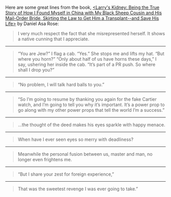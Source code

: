 Here are some great lines from the book, [<Larry's Kidney: Being the True Story of How I Found Myself in China with My Black Sheep Cousin and His Mail-Order Bride, Skirting the Law to Get Him a Transplant--and Save His Life>](https://bookshop.org/books/larry-s-kidney-being-the-true-story-of-how-i-found-myself-in-china-with-my-black-sheep-cousin-and-his-mail-order-bride-skirting-the/9780061708718) by Daniel Asa Rose:

> I very much respect the fact that she misrepresented herself. It shows a native cunning that I appreciate.

****

> “You are Jew?” I flag a cab. “Yes.” She stops me and lifts my hat. “But where you horn?” “Only about half of us have horns these days,” I say, ushering her inside the cab. “It’s part of a PR push. So where shall I drop you?”

****

> “No problem, I will talk hard balls to you.”

****

> “So I’m going to resume by thanking you again for the fake Cartier watch, and I’m going to tell you why it’s important. It’s a power prop to go along with my other power props that tell the world I’m a success.”

****

> ...the thought of the deed makes his eyes sparkle with happy menace.

***

> When have I ever seen eyes so merry with deadliness?

****

> Meanwhile the personal fusion between us, master and man, no longer even frightens me.

****

> “But I share your zest for foreign experience,”

****

> That was the sweetest revenge I was ever going to take.”